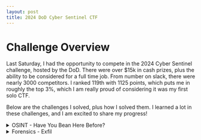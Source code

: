 ```yaml
---
layout: post
title: 2024 DoD Cyber Sentinel CTF
---
```


# Challenge Overview

Last Saturday, I had the opportunity to compete in the 2024 Cyber Sentinel challenge, hosted by the DoD. There were over $15k in cash prizes, plus the ability to be considered for a full time job. From number on slack, there were nearly 3000 competitors. I ranked 119th with 1125 points, which puts me in roughly the top 3%, which I am really proud of considering it was my first solo CTF.

Below are the challenges I solved, plus how I solved them. I learned a lot in these challenges, and I am excited to share my progress!

<details>
<summary>OSINT - Have You Bean Here Before?</summary>

# Summary

This challenge gave you a photo, as seen below, and asked to find the MAC address of the WiFi the user was connected to.

<br>

<img class="center" src="{{site.url}}/assets/images/CTF/Sentinel2024/bean/OSINT_bean.png" alt="Bean Challenge"/>

<br>

# Solution

The first step in solving this OSINT challenge is to identify the location of the photo. The first thing I did was look for identifying information in the photo. Looking at the coffee cup, we can see a logo "PAUL" on the side facing us. 

<br>
<img class="center" src="{{site.url}}/assets/images/CTF/Sentinel2024/bean/Paul.png" alt="Paul Cup"/>
<br>

Using Google, I simply searched for "Paul Restaurant", which the first result was the website for [Paul French Bakery & Cafe](https://www.pauldmv.com/). Navigating to the Locations Tab, we can see the following locations:

<br>
<img class="center" src="{{site.url}}/assets/images/CTF/Sentinel2024/bean/Locations.png" alt="Paul Locations"/>
<br>

I then did research on each location, looking around on Google Street View until I found [this view of the restaurant](https://www.google.com/maps/place/PAUL/@38.9026998,-77.0296509,3a,75y,244.78h,79.07t/data=!3m6!1e1!3m4!1st0gdbpUCz3dH3h2pBbWo3w!2e0!7i16384!8i8192!4m15!1m8!3m7!1s0x89b7b7945ffccc1d:0xa31a1c637f46a13f!2s1275+K+St+NW,+1275+K+St+NW,+Washington,+DC+20005!3b1!8m2!3d38.9028463!4d-77.0292336!16s%2Fg%2F12hlgng30!3m5!1s0x89b7b7945ff74921:0x2b9bb7d6fb61081a!8m2!3d38.9027468!4d-77.0293581!16s%2Fg%2F11bwt9_wgs?entry=ttu). This narrowed it down to the location at 1275 K Street in Washington DC. The view looked identical to the one in the image, as you could see the building in the background and it matched the skyline from the original image. 

Now that we had the street location, we needed to figure out how to track down what the BSSID of the AP to solve the challenge. I had no idea how to do this, so I just googled "WiFi Map Online" and [a site called Wiggle](https://wigle.net/) showed up. This was arguably the coolest part of the challenge for me, as I learned about this site's feature to collect and display beacon frames from the general public. Using this site, I navigated to the address of the location I chose and I saw quite a few SSIDs available to look at:

<br>
<img class="center" src="{{site.url}}/assets/images/CTF/Sentinel2024/bean/Wiggle.png" alt="Wiggle Results"/>
<br>

I noticed that one of the options available was "Paul Guest" which I assumed the target would be using as he was a guest at this restaurant. Clicking on that option, I saw the following information:

<br>
<img class="center" src="{{site.url}}/assets/images/CTF/Sentinel2024/bean/Paul_Guest.png" alt="Paul Guest WiFi"/>
<br>

This BSSID was the correct one, giving me the flag of

**C1{6C:CD:D6:BD:5B:51}**

</details>

<details>
<summary>Forensics - Exfil</summary>

# Summary

This challenge gave you a wireshark packet capture, and you had to deduce what the flag was from there. Below is a link to the file:

[Provided exfiltrated.pcap]({{site.url}}/assets/files/CTF/Sentinel2024/exfil/exfiltrated.pcap)

Opening the packet capture, I could immediately see it was purely DNS traffic. It looked like the address came from an internal 192.168.0.0/16 private address range, pointing to google's DNS server (8.8.8.8). Below is a picture of what that looked like:

<br>
<img class="center" src="{{site.url}}/assets/images/CTF/Sentinel2024/exfil/Unfiltered.png" alt="Unfiltered Packet"/>
<br>

Looking at the requests, I was able to see that it was a seemingly random 31 character subdomain added to data.exfiltrated.com:

<br>
<img class="center" src="{{site.url}}/assets/images/CTF/Sentinel2024/exfil/Request_Details.png" alt="Request Details"/>
<br>

I knew there was a data exfiltration method that involved sending data over arbitrary DNS requests, which would bypass many firewall rules. Most firewalls allow for the client to make DNS requests, otherwise their network would not function properly. What you can do is hide data in the requests, and program a server to listen for these requests and parse them back into the file. 

I ran with this hunch, and I filtered the Wireshark capture with the following filter:

```dns.qry.name contains "data.exfiltrated.com" && ip.dst == 8.8.8.8```

This resulted in just the outbound requests, in sequential order, made to Google's DNS:

<br>
<img class="center" src="{{site.url}}/assets/images/CTF/Sentinel2024/exfil/Filter_Applied.png" alt="Filter Applied"/>
<br>

I exported these results out into their own packet capture file. I did this so that I could work just with the data I wanted and I didnt have to add filters into my Python code.

After that, I ran the following Python script on the file:

```python
import pyshark
import os
import base64

# Create file paths for the input and output
cwd = os.getcwd()
file = os.path.join(cwd, 'filtered.pcap')
output_file = os.path.join(cwd, 'output.txt')

# Load the packet capture
cap = pyshark.FileCapture(file)
data = str()

# Loop through each packet, grab the query itself
for pkt in cap:
    query = pkt.layers[3].qry_name

    # remove the .data.exfiltrated.com from the packet
    query = query.replace('.data.exfiltrated.com', '')
    data += query

# Write the output to a file
with open (output_file, 'w+') as output:
    output.write(data)
```

This resulted in several thousand characters of what was very clearly Base64 encoded data. I loaded this data into [Cyber Chef](https://cyberchef.org/). Cyber Chef has the wonderful magic wand, which was able to automatically detect that it was an image that had been encoded in Base64:

<br>
<img class="center" src="{{site.url}}/assets/images/CTF/Sentinel2024/exfil/Cyber_Chef.png" alt="Cyber Chef"/>
<br>

This resulted in the decoded image being displayed:

<br>
<img class="center" src="{{site.url}}/assets/images/CTF/Sentinel2024/exfil/Flag.jpg" alt="Flag"/>
<br>

This image, as you can see, contains the flag:

**C1{dns_3xfil7r4t3d!}**

</details>